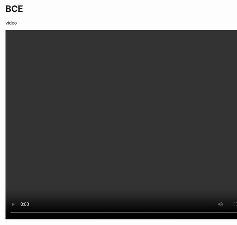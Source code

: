# BCE
video
<!DOCTYPE html>
<html>
    <head>
        <meta charset="UTF-8"></meta>
        <title>生化探究影片 第五組</title>
    </head>
    <body>
        <video src="生化探究 影片.mp4" controls width="800" height="600" >點擊播放</video>
    </body>
</html>

